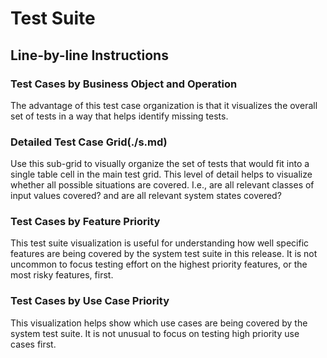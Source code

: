 # Test Suite

## Line-by-line Instructions

### Test Cases by Business Object and Operation

The advantage of this test case organization is that it visualizes the overall set of tests in a way that helps identify missing tests.

### Detailed Test Case Grid(./s.md)

Use this sub-grid to visually organize the set of tests that would fit into a single table cell in the main test grid. This level of detail helps to visualize whether all possible situations are covered. I.e., are all relevant classes of input values covered? and are all relevant system states covered?

### Test Cases by Feature Priority

This test suite visualization is useful for understanding how well specific features are being covered by the system test suite in this release. It is not uncommon to focus testing effort on the highest priority features, or the most risky features, first.

### Test Cases by Use Case Priority

This visualization helps show which use cases are being covered by the system test suite. It is not unusual to focus on testing high priority use cases first.
